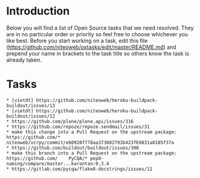 Introduction
============
Below you will find a list of Open Source tasks that we need resolved. They are in no particular order or priority so feel free to choose whichever you like best. Before you start working on a task, edit this file (https://github.com/niteoweb/ostasks/edit/master/README.md) and prepend your name in brackets to the task title so others know the task is already taken.

Tasks
=====

	* [vietdt] https://github.com/niteoweb/heroku-buildpack-buildout/issues/13
	* [vietdt] https://github.com/niteoweb/heroku-buildpack-buildout/issues/12
	* https://github.com/plone/plone.api/issues/316
	* https://github.com/repoze/repoze.sendmail/issues/31
	* make this change into a Pull Request on the upstream package: https://github.com/* niteoweb/vcrpy/commit/eb0928f778aa373682791b423fb9831a8185f37a
	* https://github.com/buildout/buildout/issues/300
	* make this branch into a Pull Request on the upstream package: https://github.com/    PyCQA/* pep8-naming/compare/master...karantan:0.3.4
	* https://gitlab.com/pycqa/flake8-docstrings/issues/11
